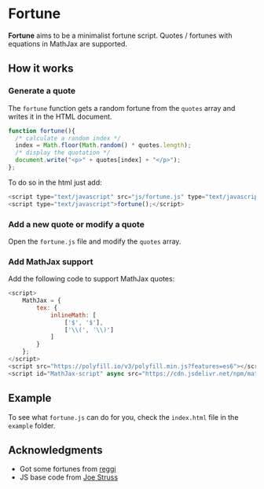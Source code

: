 # Fortune

**Fortune** aims to be a minimalist fortune script. Quotes / fortunes with equations in MathJax are supported.

## How it works

### Generate a quote
The `fortune` function gets a random fortune from the `quotes` array and writes it in the HTML document.

```js
function fortune(){
  /* calculate a random index */
  index = Math.floor(Math.random() * quotes.length);
  /* display the quotation */
  document.write("<p>" + quotes[index] + "</p>");
};
```

To do so in the html just add:

```js
<script type="text/javascript" src="js/fortune.js" type="text/javascript"></script>
<script type="text/javascript">fortune();</script>
```

### Add a new quote or modify a quote
Open the `fortune.js` file and modify the `quotes` array.

### Add MathJax support

Add the following code to support MathJax quotes:

```js
<script>
    MathJax = {
        tex: {
            inlineMath: [
                ['$', '$'],
                ['\\(', '\\)']
            ]
        }
    };
</script>
<script src="https://polyfill.io/v3/polyfill.min.js?features=es6"></script>
<script id="MathJax-script" async src="https://cdn.jsdelivr.net/npm/mathjax@3/es5/tex-mml-chtml.js"></script>
```

## Example

To see what `fortune.js` can do for you, check the `index.html` file in the `example` folder.


## Acknowledgments
* Got some fortunes from [reggi](https://github.com/reggi/fortune-cookie/blob/master/fortune-cookie.md)
* JS base code from [Joe Struss](https://www.itlearningpods.com/Networking/JS1/js12.html)
